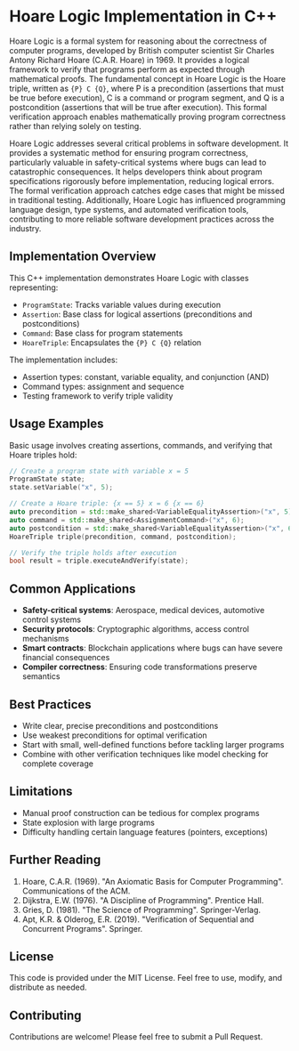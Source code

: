 # Hoare Logic Implementation in C++

Hoare Logic is a formal system for reasoning about the correctness of computer programs, developed by British computer scientist
Sir Charles Antony Richard Hoare (C.A.R. Hoare) in 1969. It provides a logical framework to verify that programs perform as
expected through mathematical proofs. The fundamental concept in Hoare Logic is the Hoare triple, written as `{P} C {Q}`, where
P is a precondition (assertions that must be true before execution), C is a command or program segment, and Q is a postcondition
(assertions that will be true after execution). This formal verification approach enables mathematically proving program
correctness rather than relying solely on testing.

Hoare Logic addresses several critical problems in software development. It provides a systematic method for ensuring program
correctness, particularly valuable in safety-critical systems where bugs can lead to catastrophic consequences. It helps
developers think about program specifications rigorously before implementation, reducing logical errors. The formal verification
approach catches edge cases that might be missed in traditional testing. Additionally, Hoare Logic has influenced programming
language design, type systems, and automated verification tools, contributing to more reliable software development practices
across the industry.

## Implementation Overview

This C++ implementation demonstrates Hoare Logic with classes representing:

- `ProgramState`: Tracks variable values during execution
- `Assertion`: Base class for logical assertions (preconditions and postconditions)
- `Command`: Base class for program statements
- `HoareTriple`: Encapsulates the `{P} C {Q}` relation

The implementation includes:

- Assertion types: constant, variable equality, and conjunction (AND)
- Command types: assignment and sequence
- Testing framework to verify triple validity

## Usage Examples

Basic usage involves creating assertions, commands, and verifying that Hoare triples hold:

```cpp
// Create a program state with variable x = 5
ProgramState state;
state.setVariable("x", 5);

// Create a Hoare triple: {x == 5} x = 6 {x == 6}
auto precondition = std::make_shared<VariableEqualityAssertion>("x", 5);
auto command = std::make_shared<AssignmentCommand>("x", 6);
auto postcondition = std::make_shared<VariableEqualityAssertion>("x", 6);
HoareTriple triple(precondition, command, postcondition);

// Verify the triple holds after execution
bool result = triple.executeAndVerify(state);
```

## Common Applications

- **Safety-critical systems**: Aerospace, medical devices, automotive control systems
- **Security protocols**: Cryptographic algorithms, access control mechanisms
- **Smart contracts**: Blockchain applications where bugs can have severe financial consequences
- **Compiler correctness**: Ensuring code transformations preserve semantics

## Best Practices

- Write clear, precise preconditions and postconditions
- Use weakest preconditions for optimal verification
- Start with small, well-defined functions before tackling larger programs
- Combine with other verification techniques like model checking for complete coverage

## Limitations

- Manual proof construction can be tedious for complex programs
- State explosion with large programs
- Difficulty handling certain language features (pointers, exceptions)

## Further Reading

1. Hoare, C.A.R. (1969). "An Axiomatic Basis for Computer Programming". Communications of the ACM.
2. Dijkstra, E.W. (1976). "A Discipline of Programming". Prentice Hall.
3. Gries, D. (1981). "The Science of Programming". Springer-Verlag.
4. Apt, K.R. & Olderog, E.R. (2019). "Verification of Sequential and Concurrent Programs". Springer.

## License
This code is provided under the MIT License. Feel free to use, modify, and distribute as needed.

## Contributing
Contributions are welcome! Please feel free to submit a Pull Request.
